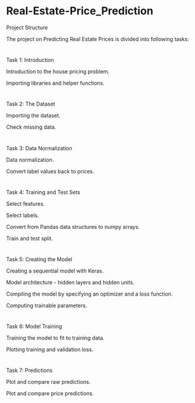 # Real-Estate-Price_Prediction
Project Structure

The project on Predicting Real Estate Prices is divided into following tasks:

#
Task 1: Introduction

Introduction to the house pricing problem.

Importing libraries and helper functions.

#
Task 2: The Dataset

Importing the dataset.

Check missing data.

#
Task 3: Data Normalization

Data normalization.

Convert label values back to prices.

#
Task 4: Training and Test Sets

Select features.

Select labels.

Convert from Pandas data structures to numpy arrays.

Train and test split.

#
Task 5: Creating the Model

Creating a sequential model with Keras.

Model architecture - hidden layers and hidden units.

Compiling the model by specifying an optimizer and a loss function.

Computing trainable parameters.

#
Task 6: Model Training

Training the model to fit to training data.

Plotting training and validation loss.

#
Task 7: Predictions

Plot and compare raw predictions.

Plot and compare price predictions.
